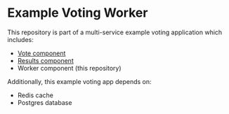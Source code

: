 # Example Voting Worker

This repository is part of a multi-service example voting application which includes:  
- [Vote component](https://github.com/UffizziCloud/example-voting-vote)  
- [Results component](https://github.com/UffizziCloud/example-voting-result)  
- Worker component (this repository)  

Additionally, this example voting app depends on:  
- Redis cache  
- Postgres database
